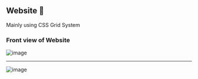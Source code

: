 <h2> Website 📰</h2>
  <p> Mainly using CSS Grid System</p>
  <h3> Front view of Website</h3>
  
![image](https://user-images.githubusercontent.com/69325431/123464439-6bb56880-d60a-11eb-8072-b7fee929d322.png)
<hr>

![image](https://user-images.githubusercontent.com/69325431/123464513-8a1b6400-d60a-11eb-9901-bb72a68b23c8.png)



